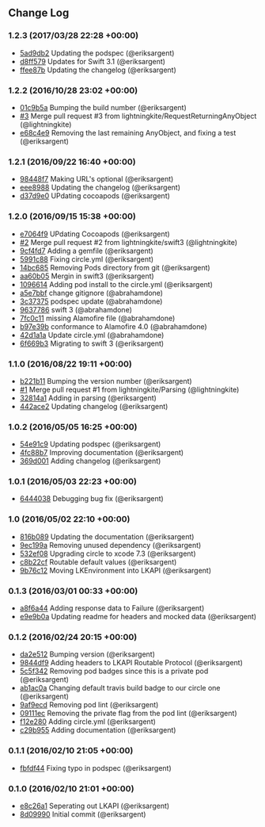 ## Change Log

### 1.2.3 (2017/03/28 22:28 +00:00)
- [5ad9db2](https://github.com/lightningkite/LKAPI/commit/5ad9db2ecd7d63173f669a4cb6d8b29b3cbde615) Updating the podspec (@eriksargent)
- [d8ff579](https://github.com/lightningkite/LKAPI/commit/d8ff579617bdc1cd5c1bb6e29e14016e193be8ee) Updates for Swift 3.1 (@eriksargent)
- [ffee87b](https://github.com/lightningkite/LKAPI/commit/ffee87bbac9672ba7d3f9774a013d6d7dd21b894) Updating the changelog (@eriksargent)

### 1.2.2 (2016/10/28 23:02 +00:00)
- [01c9b5a](https://github.com/lightningkite/LKAPI/commit/01c9b5a6f33d4a7030e349e9922c616e509265fa) Bumping the build number (@eriksargent)
- [#3](https://github.com/LightningKite/LKAPI/pull/3) Merge pull request #3 from lightningkite/RequestReturningAnyObject (@lightningkite)
- [e68c4e9](https://github.com/lightningkite/LKAPI/commit/e68c4e91481487028dedebae54b5f968f9f23ac1) Removing the last remaining AnyObject, and fixing a test (@eriksargent)

### 1.2.1 (2016/09/22 16:40 +00:00)
- [98448f7](https://github.com/lightningkite/LKAPI/commit/98448f76fec529a44273a8ddbb9900795a87cf72) Making URL's optional (@eriksargent)
- [eee8988](https://github.com/lightningkite/LKAPI/commit/eee8988d7f9abe839f0b66ac9db65fedb5c0a6f5) Updating the changelog (@eriksargent)
- [d37d9e0](https://github.com/lightningkite/LKAPI/commit/d37d9e017facfcf93344c04dafede8c1b24ceafb) UPdating cocoapods (@eriksargent)

### 1.2.0 (2016/09/15 15:38 +00:00)
- [e7064f9](https://github.com/lightningkite/LKAPI/commit/e7064f9c253a7e167d1dd0473dfc39467ad53fc3) UPdating Cocoapods (@eriksargent)
- [#2](https://github.com/LightningKite/LKAPI/pull/2) Merge pull request #2 from lightningkite/swift3 (@lightningkite)
- [9cf4fd7](https://github.com/lightningkite/LKAPI/commit/9cf4fd7e62ee95dfef411042353dc86bcaf6a0da) Adding a gemfile (@eriksargent)
- [5991c88](https://github.com/lightningkite/LKAPI/commit/5991c88fafd44618a102ffa571e0d103363db1fc) Fixing circle.yml (@eriksargent)
- [14bc685](https://github.com/lightningkite/LKAPI/commit/14bc685b8b2323b4cc091938872d8b7afb67cd2f) Removing Pods directory from git (@eriksargent)
- [aa60b05](https://github.com/lightningkite/LKAPI/commit/aa60b0579b2c30fb76ab35d7bb21428d81315937) Mergin in swift3 (@eriksargent)
- [1096614](https://github.com/lightningkite/LKAPI/commit/10966147b3e19ff7780b3475cc48d609d74c51e0) Adding pod install to the circle.yml (@eriksargent)
- [a5e7bbf](https://github.com/lightningkite/LKAPI/commit/a5e7bbf7eb886a427e8b559f76368f1052227267) change gitignore (@abrahamdone)
- [3c37375](https://github.com/lightningkite/LKAPI/commit/3c3737526ba38693165da925adeb9f7f705fe24a) podspec update (@abrahamdone)
- [9637786](https://github.com/lightningkite/LKAPI/commit/9637786628aa488254e47bbae5e4f1488ade9c40) swift 3 (@abrahamdone)
- [7fc0c11](https://github.com/lightningkite/LKAPI/commit/7fc0c11132e30a26dea47fed2019cd40587f5ee0) missing Alamofire file (@abrahamdone)
- [b97e39b](https://github.com/lightningkite/LKAPI/commit/b97e39b2e223f9924962bbb40c1afad8fe81c089) conformance to Alamofire 4.0 (@abrahamdone)
- [42d1a1a](https://github.com/lightningkite/LKAPI/commit/42d1a1ad2ab51f88f9b67fe1afe51363d8af9ab3) Update circle.yml (@abrahamdone)
- [6f669b3](https://github.com/lightningkite/LKAPI/commit/6f669b3202368247a3f19e578f224b833fafb810) Migrating to swift 3 (@eriksargent)

### 1.1.0 (2016/08/22 19:11 +00:00)
- [b221b11](https://github.com/lightningkite/LKAPI/commit/b221b1192796bbeab3ae34893a02fbb105de3a18) Bumping the version number (@eriksargent)
- [#1](https://github.com/LightningKite/LKAPI/pull/1) Merge pull request #1 from lightningkite/Parsing (@lightningkite)
- [32814a1](https://github.com/lightningkite/LKAPI/commit/32814a1df8e9e322fab20371881b369d5a007e72) Adding in parsing (@eriksargent)
- [442ace2](https://github.com/lightningkite/LKAPI/commit/442ace2a9127b6e8b326ec3838d04bd96618767a) Updating changelog (@eriksargent)

### 1.0.2 (2016/05/05 16:25 +00:00)
- [54e91c9](https://github.com/lightningkite/LKAPI/commit/54e91c986eebcd4d0ec6d8982058a6e70ec6d0c4) Updating podspec (@eriksargent)
- [4fc88b7](https://github.com/lightningkite/LKAPI/commit/4fc88b7ba50088b42eb7a7ecd24a8ba6f0b0d605) Improving documentation (@eriksargent)
- [369d001](https://github.com/lightningkite/LKAPI/commit/369d00151d0b23bb4205faaf4391fde2aab8ae4a) Adding changelog (@eriksargent)

### 1.0.1 (2016/05/03 22:23 +00:00)
- [6444038](https://github.com/lightningkite/LKAPI/commit/6444038b481408b692c166cfffd451eb3d8cbf40) Debugging bug fix (@eriksargent)

### 1.0 (2016/05/02 22:10 +00:00)
- [816b089](https://github.com/lightningkite/LKAPI/commit/816b089ec15b4602e790a7586cc850bba7132fa6) Updating the documentation (@eriksargent)
- [9ec199a](https://github.com/lightningkite/LKAPI/commit/9ec199aa5d5ff703e96361c2d0ee27a256911514) Removing unused dependency (@eriksargent)
- [532ef08](https://github.com/lightningkite/LKAPI/commit/532ef083bd792ae3f101647c1d7d7ee4caf8d003) Upgrading circle to xcode 7.3 (@eriksargent)
- [c8b22cf](https://github.com/lightningkite/LKAPI/commit/c8b22cfc899414c081dc96d03444c0cdfd762b63) Routable default values (@eriksargent)
- [9b76c12](https://github.com/lightningkite/LKAPI/commit/9b76c12f790a8289ff9280d065775215fd6f5056) Moving LKEnvironment into LKAPI (@eriksargent)

### 0.1.3 (2016/03/01 00:33 +00:00)
- [a8f6a44](https://github.com/lightningkite/LKAPI/commit/a8f6a44e35f6ed27e41c90cf12196773fc20a547) Adding response data to Failure (@eriksargent)
- [e9e9b0a](https://github.com/lightningkite/LKAPI/commit/e9e9b0a139edcb5ead15e13a5f50435d2791c932) Updating readme for headers and mocked data (@eriksargent)

### 0.1.2 (2016/02/24 20:15 +00:00)
- [da2e512](https://github.com/lightningkite/LKAPI/commit/da2e51212a27542f3ec04e2142d216c1f1bfb78e) Bumping version (@eriksargent)
- [9844df9](https://github.com/lightningkite/LKAPI/commit/9844df922003c2e5708ed87f3ff750423fd3bdff) Adding headers to LKAPI Routable Protocol (@eriksargent)
- [5c5f342](https://github.com/lightningkite/LKAPI/commit/5c5f342aee8a95ce32751c90989084dc0fa4c523) Removing pod badges since this is a private pod (@eriksargent)
- [ab1ac0a](https://github.com/lightningkite/LKAPI/commit/ab1ac0aca61ccf81b3ffc4a70598e55cb543846a) Changing default travis build badge to our circle one (@eriksargent)
- [9af9ecd](https://github.com/lightningkite/LKAPI/commit/9af9ecd51f62568859749d1378da092489647161) Removing pod lint (@eriksargent)
- [09111ec](https://github.com/lightningkite/LKAPI/commit/09111ecaf79fac9bae9172ce9fc40970b5469410) Removing the private flag from the pod lint (@eriksargent)
- [f12e280](https://github.com/lightningkite/LKAPI/commit/f12e28065d6ff9266b31ef84c1d7781d41afb9d0) Adding circle.yml (@eriksargent)
- [c29b955](https://github.com/lightningkite/LKAPI/commit/c29b955b593e43e6acfe69fc0c6c4722376ddcf5) Adding documentation (@eriksargent)

### 0.1.1 (2016/02/10 21:05 +00:00)
- [fbfdf44](https://github.com/lightningkite/LKAPI/commit/fbfdf44f6db235eeecf84c3aba751a84cddb6f96) Fixing typo in podspec (@eriksargent)

### 0.1.0 (2016/02/10 21:01 +00:00)
- [e8c26a1](https://github.com/lightningkite/LKAPI/commit/e8c26a186b605399d9009d2512b9d225dcdda9d5) Seperating out LKAPI (@eriksargent)
- [8d09990](https://github.com/lightningkite/LKAPI/commit/8d099906815f729c43035361ef4d40ae91e065ab) Initial commit (@eriksargent)